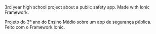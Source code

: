 3rd year high school project about a public safety app. Made with Ionic Framework.

Projeto do 3º ano do Ensino Médio sobre um app de segurança pública. Feito com o Framework Ionic.
